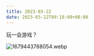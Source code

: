 ```yaml
---
title: 2023-03-22
date: 2023-03-22T09:18:09+08:00
---
```

玩一会游戏？

![1679443788054.webp](postImages/laomai/i/202303220919419.webp)
